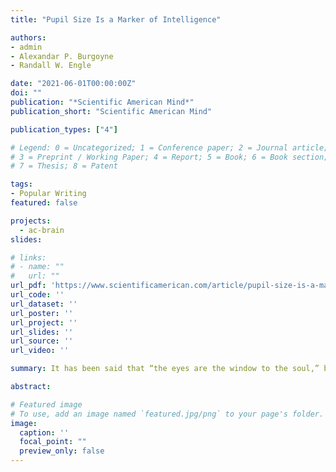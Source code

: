 ```yaml
---
title: "Pupil Size Is a Marker of Intelligence"

authors:
- admin
- Alexandar P. Burgoyne
- Randall W. Engle

date: "2021-06-01T00:00:00Z"
doi: ""
publication: "*Scientific American Mind*"
publication_short: "Scientific American Mind"

publication_types: ["4"]

# Legend: 0 = Uncategorized; 1 = Conference paper; 2 = Journal article;
# 3 = Preprint / Working Paper; 4 = Report; 5 = Book; 6 = Book section;
# 7 = Thesis; 8 = Patent

tags:
- Popular Writing
featured: false

projects:
  - ac-brain
slides: 

# links:
# - name: ""
#   url: ""
url_pdf: 'https://www.scientificamerican.com/article/pupil-size-is-a-marker-of-intelligence/'
url_code: ''
url_dataset: ''
url_poster: ''
url_project: ''
url_slides: ''
url_source: ''
url_video: ''

summary: It has been said that “the eyes are the window to the soul,” but new research suggests that they may be a window to the brain as well.

abstract: 

# Featured image
# To use, add an image named `featured.jpg/png` to your page's folder. 
image:
  caption: ''
  focal_point: ""
  preview_only: false
---
```



